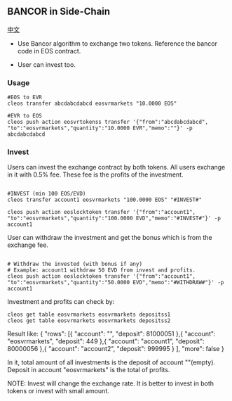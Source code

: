 ## BANCOR in Side-Chain

[中文](README-cn.md)

- Use Bancor algorithm to exchange two tokens. Reference the bancor code in EOS contract.

- User can invest too.

### Usage

```
#EOS to EVR
cleos transfer abcdabcdabcd eosvrmarkets "10.0000 EOS"

#EVR to EOS
cleos push action eosvrtokenss transfer '{"from":"abcdabcdabcd", "to":"eosvrmarkets","quantity":"10.0000 EVR","memo":""}' -p abcdabcdabcd
```

### Invest

Users can invest the exchange contract by both tokens. All users exchange in it with 0.5% fee. These fee is the profits of the investment.

```

#INVEST (min 100 EOS/EVD)
cleos transfer account1 eosvrmarkets "100.0000 EOS" "#INVEST#"

cleos push action eoslocktoken transfer '{"from":"account1", "to":"eosvrmarkets","quantity":"100.0000 EVD","memo":"#INVEST#"}' -p account1

```

User can withdraw the investment and get the bonus which is from the exchange fee.

```

# Withdraw the invested (with bonus if any)
# Example: account1 withdraw 50 EVD from invest and profits.
cleos push action eoslocktoken transfer '{"from":"account1", "to":"eosvrmarkets","quantity":"50.0000 EVD","memo":"#WITHDRAW#"}' -p account1

```

Investment and profits can check by:

```
cleos get table eosvrmarkets eosvrmarkets depositss1
cleos get table eosvrmarkets eosvrmarkets depositss2
```

Result like:
{
  "rows": [{
      "account": "",
      "deposit": 81000051
    },{
      "account": "eosvrmarkets",
      "deposit": 449
    },{
      "account": "account1",
      "deposit": 80000056
    },{
      "account": "account2",
      "deposit": 999995
    }
  ],
  "more": false
}

In it, total amount of all investments is the deposit of account ""(empty). Deposit in account "eosvrmarkets" is the total of profits.

NOTE: Invest will change the exchange rate. It is better to invest in both tokens or invest with small amount.